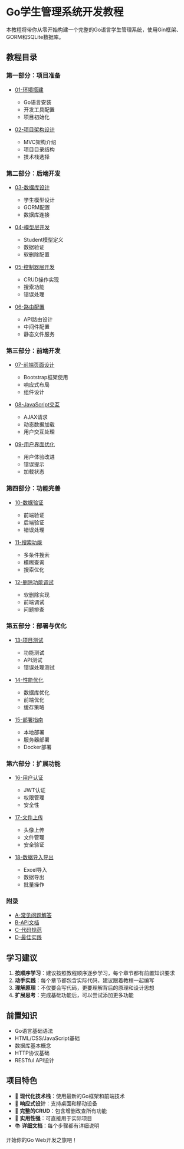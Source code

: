 # Go学生管理系统开发教程

本教程将带你从零开始构建一个完整的Go语言学生管理系统，使用Gin框架、GORM和SQLite数据库。

## 教程目录

### 第一部分：项目准备
- [01-环境搭建](./01-环境搭建.md)
  - Go语言安装
  - 开发工具配置
  - 项目初始化

- [02-项目架构设计](./02-项目架构设计.md)
  - MVC架构介绍
  - 项目目录结构
  - 技术栈选择

### 第二部分：后端开发
- [03-数据库设计](./03-数据库设计.md)
  - 学生模型设计
  - GORM配置
  - 数据库连接

- [04-模型层开发](./04-模型层开发.md)
  - Student模型定义
  - 数据验证
  - 软删除配置

- [05-控制器层开发](./05-控制器层开发.md)
  - CRUD操作实现
  - 搜索功能
  - 错误处理

- [06-路由配置](./06-路由配置.md)
  - API路由设计
  - 中间件配置
  - 静态文件服务

### 第三部分：前端开发
- [07-前端页面设计](./07-前端页面设计.md)
  - Bootstrap框架使用
  - 响应式布局
  - 组件设计

- [08-JavaScript交互](./08-JavaScript交互.md)
  - AJAX请求
  - 动态数据加载
  - 用户交互处理

- [09-用户界面优化](./09-用户界面优化.md)
  - 用户体验改进
  - 错误提示
  - 加载状态

### 第四部分：功能完善
- [10-数据验证](./10-数据验证.md)
  - 前端验证
  - 后端验证
  - 错误处理

- [11-搜索功能](./11-搜索功能.md)
  - 多条件搜索
  - 模糊查询
  - 搜索优化

- [12-删除功能调试](./12-删除功能调试.md)
  - 软删除实现
  - 前端调试
  - 问题排查

### 第五部分：部署与优化
- [13-项目测试](./13-项目测试.md)
  - 功能测试
  - API测试
  - 错误处理测试

- [14-性能优化](./14-性能优化.md)
  - 数据库优化
  - 前端优化
  - 缓存策略

- [15-部署指南](./15-部署指南.md)
  - 本地部署
  - 服务器部署
  - Docker部署

### 第六部分：扩展功能
- [16-用户认证](./16-用户认证.md)
  - JWT认证
  - 权限管理
  - 安全性

- [17-文件上传](./17-文件上传.md)
  - 头像上传
  - 文件管理
  - 安全验证

- [18-数据导入导出](./18-数据导入导出.md)
  - Excel导入
  - 数据导出
  - 批量操作

### 附录
- [A-常见问题解答](./A-常见问题解答.md)
- [B-API文档](./B-API文档.md)
- [C-代码规范](./C-代码规范.md)
- [D-最佳实践](./D-最佳实践.md)

## 学习建议

1. **按顺序学习**：建议按照教程顺序逐步学习，每个章节都有前置知识要求
2. **动手实践**：每个章节都包含实际代码，建议跟着教程一起编写
3. **理解原理**：不仅要会写代码，更要理解背后的原理和设计思想
4. **扩展思考**：完成基础功能后，可以尝试添加更多功能

## 前置知识

- Go语言基础语法
- HTML/CSS/JavaScript基础
- 数据库基本概念
- HTTP协议基础
- RESTful API设计

## 项目特色

- 🚀 **现代化技术栈**：使用最新的Go框架和前端技术
- 📱 **响应式设计**：支持桌面和移动设备
- 🔧 **完整的CRUD**：包含增删改查所有功能
- 🎯 **实用性强**：可直接用于实际项目
- 📚 **详细文档**：每个步骤都有详细说明

开始你的Go Web开发之旅吧！